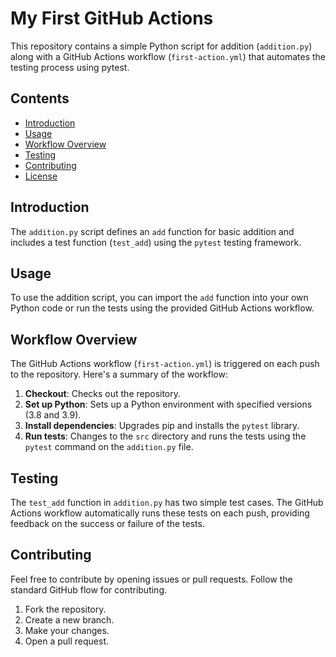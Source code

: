 # My First GitHub Actions

This repository contains a simple Python script for addition (`addition.py`) along with a GitHub Actions workflow (`first-action.yml`) that automates the testing process using pytest.

## Contents

- [Introduction](#introduction)
- [Usage](#usage)
- [Workflow Overview](#workflow-overview)
- [Testing](#testing)
- [Contributing](#contributing)
- [License](#license)

## Introduction

The `addition.py` script defines an `add` function for basic addition and includes a test function (`test_add`) using the `pytest` testing framework.

## Usage

To use the addition script, you can import the `add` function into your own Python code or run the tests using the provided GitHub Actions workflow.

## Workflow Overview

The GitHub Actions workflow (`first-action.yml`) is triggered on each push to the repository. Here's a summary of the workflow:

1. **Checkout**: Checks out the repository.
2. **Set up Python**: Sets up a Python environment with specified versions (3.8 and 3.9).
3. **Install dependencies**: Upgrades pip and installs the `pytest` library.
4. **Run tests**: Changes to the `src` directory and runs the tests using the `pytest` command on the `addition.py` file.

## Testing

The `test_add` function in `addition.py` has two simple test cases. The GitHub Actions workflow automatically runs these tests on each push, providing feedback on the success or failure of the tests.

## Contributing

Feel free to contribute by opening issues or pull requests. Follow the standard GitHub flow for contributing.

1. Fork the repository.
2. Create a new branch.
3. Make your changes.
4. Open a pull request.


